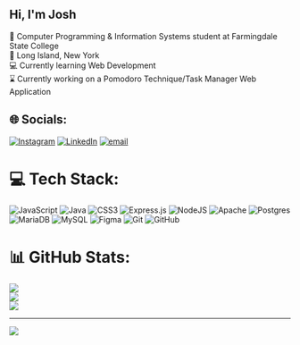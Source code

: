 ## Hi, I'm Josh

📖 Computer Programming & Information Systems student at Farmingdale State College<br>
📍 Long Island, New York<br>
💻 Currently learning Web Development<br>
⌛ Currently working on a Pomodoro Technique/Task Manager Web Application<br>


## 🌐 Socials:
[![Instagram](https://img.shields.io/badge/Instagram-%23E4405F.svg?logo=Instagram&logoColor=white)](https://instagram.com/Joshiehle_) [![LinkedIn](https://img.shields.io/badge/LinkedIn-%230077B5.svg?logo=linkedin&logoColor=white)](https://linkedin.com/in/josh-iehle) [![email](https://img.shields.io/badge/Email-D14836?logo=gmail&logoColor=white)](mailto:iehlejosh@gmail.com) 

# 💻 Tech Stack:
![JavaScript](https://img.shields.io/badge/javascript-%23323330.svg?style=for-the-badge&logo=javascript&logoColor=%23F7DF1E) ![Java](https://img.shields.io/badge/java-%23ED8B00.svg?style=for-the-badge&logo=openjdk&logoColor=white) ![CSS3](https://img.shields.io/badge/css3-%231572B6.svg?style=for-the-badge&logo=css3&logoColor=white) ![Express.js](https://img.shields.io/badge/express.js-%23404d59.svg?style=for-the-badge&logo=express&logoColor=%2361DAFB) ![NodeJS](https://img.shields.io/badge/node.js-6DA55F?style=for-the-badge&logo=node.js&logoColor=white) ![Apache](https://img.shields.io/badge/apache-%23D42029.svg?style=for-the-badge&logo=apache&logoColor=white) ![Postgres](https://img.shields.io/badge/postgres-%23316192.svg?style=for-the-badge&logo=postgresql&logoColor=white) ![MariaDB](https://img.shields.io/badge/MariaDB-003545?style=for-the-badge&logo=mariadb&logoColor=white) ![MySQL](https://img.shields.io/badge/mysql-4479A1.svg?style=for-the-badge&logo=mysql&logoColor=white) ![Figma](https://img.shields.io/badge/figma-%23F24E1E.svg?style=for-the-badge&logo=figma&logoColor=white) ![Git](https://img.shields.io/badge/git-%23F05033.svg?style=for-the-badge&logo=git&logoColor=white) ![GitHub](https://img.shields.io/badge/github-%23121011.svg?style=for-the-badge&logo=github&logoColor=white)
# 📊 GitHub Stats:
![](https://github-readme-stats.vercel.app/api?username=Josh1185&theme=dark&hide_border=false&include_all_commits=false&count_private=false)<br/>
![](https://nirzak-streak-stats.vercel.app/?user=Josh1185&theme=dark&hide_border=false)<br/>
![](https://github-readme-stats.vercel.app/api/top-langs/?username=Josh1185&theme=dark&hide_border=false&include_all_commits=false&count_private=false&layout=compact)

---
[![](https://visitcount.itsvg.in/api?id=Josh1185&icon=0&color=0)](https://visitcount.itsvg.in)

<!-- Proudly created with GPRM ( https://gprm.itsvg.in ) -->
